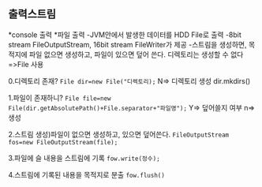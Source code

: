 ## 출력스트림
*console 출력
*파일 출력
-JVM안에서 발생한 데이터를 HDD File로 출력
-8bit stream FileOutputStream, 16bit stream FileWriter가 제공
-스트림을 생성하면, 목적지에 파일 없으면 생성하고, 파일이 있으면 덮어 쓴다. 디렉토리는 생성할 수 없다=>File 사용

0.디렉토리 존재?
``File dir=new File("디렉토리);``
N=> 디렉토리 생성 dir.mkdirs()

1.파일이 존재하니?
``File file=new File(dir.getAbsolutePath()+File.separator+"파일명");``
Y=> 덮어쓸지 여부
n=> 생성

2.스트림 생성)파일이 없으면 생성하고, 있으면 덮어쓴다.
``FileOutputStream fos=new FileOutputStream(file);``

3.파일에 슬 내용을 스트림에 기록
``fow.write(정수);``

4.스트림에 기록된 내용을 목적지로 분출
``fow.flush()``
